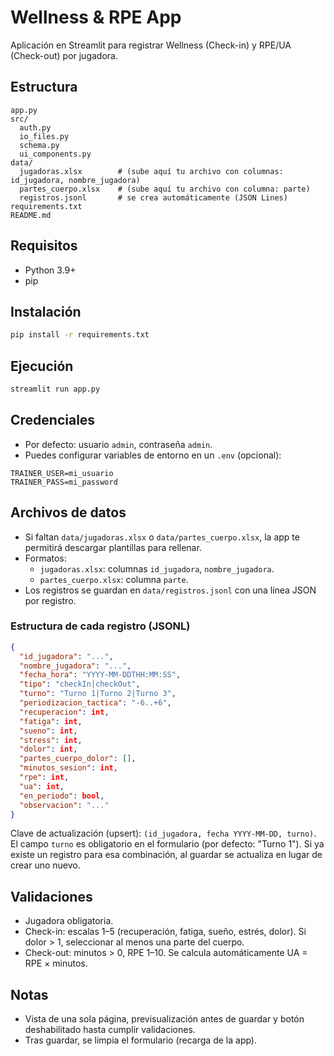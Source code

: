# Wellness & RPE App

Aplicación en Streamlit para registrar Wellness (Check-in) y RPE/UA (Check-out) por jugadora.

## Estructura

```
app.py
src/
  auth.py
  io_files.py
  schema.py
  ui_components.py
data/
  jugadoras.xlsx        # (sube aquí tu archivo con columnas: id_jugadora, nombre_jugadora)
  partes_cuerpo.xlsx    # (sube aquí tu archivo con columna: parte)
  registros.jsonl       # se crea automáticamente (JSON Lines)
requirements.txt
README.md
```

## Requisitos

- Python 3.9+
- pip

## Instalación

```bash
pip install -r requirements.txt
```

## Ejecución

```bash
streamlit run app.py
```

## Credenciales

- Por defecto: usuario `admin`, contraseña `admin`.
- Puedes configurar variables de entorno en un `.env` (opcional):

```
TRAINER_USER=mi_usuario
TRAINER_PASS=mi_password
```

## Archivos de datos

- Si faltan `data/jugadoras.xlsx` o `data/partes_cuerpo.xlsx`, la app te permitirá descargar plantillas para rellenar.
- Formatos:
  - `jugadoras.xlsx`: columnas `id_jugadora`, `nombre_jugadora`.
  - `partes_cuerpo.xlsx`: columna `parte`.
- Los registros se guardan en `data/registros.jsonl` con una línea JSON por registro.

### Estructura de cada registro (JSONL)

```json
{
  "id_jugadora": "...",
  "nombre_jugadora": "...",
  "fecha_hora": "YYYY-MM-DDTHH:MM:SS",
  "tipo": "checkIn|checkOut",
  "turno": "Turno 1|Turno 2|Turno 3",
  "periodizacion_tactica": "-6..+6",
  "recuperacion": int,
  "fatiga": int,
  "sueno": int,
  "stress": int,
  "dolor": int,
  "partes_cuerpo_dolor": [],
  "minutos_sesion": int,
  "rpe": int,
  "ua": int,
  "en_periodo": bool,
  "observacion": "..."
}
```

Clave de actualización (upsert): `(id_jugadora, fecha YYYY-MM-DD, turno)`.
El campo `turno` es obligatorio en el formulario (por defecto: "Turno 1").
Si ya existe un registro para esa combinación, al guardar se actualiza en lugar de crear uno nuevo.

## Validaciones

- Jugadora obligatoria.
- Check-in: escalas 1–5 (recuperación, fatiga, sueño, estrés, dolor). Si dolor > 1, seleccionar al menos una parte del cuerpo.
- Check-out: minutos > 0, RPE 1–10. Se calcula automáticamente UA = RPE × minutos.

## Notas

- Vista de una sola página, previsualización antes de guardar y botón deshabilitado hasta cumplir validaciones.
- Tras guardar, se limpia el formulario (recarga de la app).
